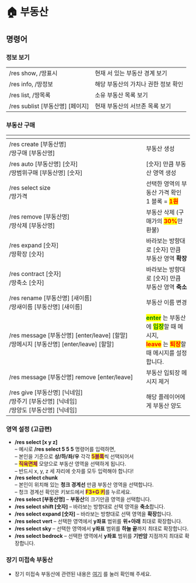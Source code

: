 # 🏠 부동산

## 명령어

### 정보 보기

|                             |                      |
| --------------------------- | -------------------- |
| /res show, /땅표시             | 현재 서 있는 부동산 경계 보기    |
| /res info, /땅정보             | 해당 부동산의 가치나 권한 정보 확인 |
| /res list, /땅목록             | 소유 부동산 목록 보기         |
| /res sublist \[부동산명] \[페이지] | 현재 부동산의 서브존 목록 보기    |

### 부동산 구매

<table><thead><tr><th width="360"></th><th></th></tr></thead><tbody><tr><td>/res create [부동산명]<br>/땅구매 [부동산명]</td><td>부동산 생성</td></tr><tr><td>/res auto [부동산명] [숫자]<br>/땅범위구매 [부동산명] [숫자]</td><td>[숫자] 만큼 부동산 영역 생성</td></tr><tr><td>/res select size<br>/땅가격</td><td>선택한 영역의 부동산 가격 확인<br>1 블록 = <mark style="color:red;"><strong>1원</strong></mark></td></tr><tr><td>/res remove [부동산명]<br>/땅삭제 [부동산명]</td><td>부동산 삭제 (구매가의 <mark style="color:red;"><strong>30%</strong></mark>만 환불)</td></tr><tr><td>/res expand [숫자]<br>/땅확장 [숫자]</td><td>바라보는 방향대로 [숫자] 만큼 부동산 영역 <strong>확장</strong></td></tr><tr><td>/res contract [숫자]<br>/땅축소 [숫자]</td><td>바라보는 방향대로 [숫자] 만큼 부동산 영역 <strong>축소</strong></td></tr><tr><td>/res rename [부동산명] [새이름]<br>/땅새이름 [부동산명] [새이름]</td><td>부동산 이름 변경</td></tr><tr><td>/res message [부동산명] [enter/leave] [할말]<br>/땅메시지 [부동산명] [enter/leave] [할말]</td><td><mark style="color:green;"><strong>enter</strong></mark> 는 부동산에 <mark style="color:green;"><strong>입장</strong></mark>할 때 메시지, <br><mark style="color:red;"><strong>leave</strong></mark> 는 <mark style="color:red;"><strong>퇴장</strong></mark>할 때 메시지를 설정합니다.</td></tr><tr><td>/res message [부동산명] remove [enter/leave]</td><td>부동산 입퇴장 메시지 제거</td></tr><tr><td>/res give [부동산명] [닉네임]<br>/땅주기 [부동산명] [닉네임]<br>/땅양도 [부동산명] [닉네임]</td><td>해당 플레이어에게 부동산 양도</td></tr></tbody></table>

### 영역 설정 (고급편)

* **/res select \[x y z]** \
  – 예시로 **/res select 5 5 5** 명령어를 입력하면,  \
  – 본인을 기준으로 **상/하/좌/우** 각각 <mark style="color:purple;">**5블록**</mark>씩 선택되어서  \
  – <mark style="color:purple;">**직육면체**</mark> 모양으로 부동산 영역을 선택하게 됩니다.\
  – 반드시 x, y, z 세 자리에 숫자를 모두 입력해야 합니다!
* **/res select chunk** \
  – 본인이 위치해 있는 **청크 경계선** 만큼 부동산 영역을 선택합니다.\
  – 청크 경계선 확인은 키보드에서 <mark style="color:purple;">**F3+G 키**</mark>를 누르세요.
* **/res select \[부동산명]** – **부동산**의 크기만큼 영역을 선택합니다.
* **/res select shift \[숫자]** – 바라보는 방향대로 선택 영역을 **축소**합니다.
* **/res select expand \[숫자]** – 바라보는 방향대로 선택 영역을 **확장**합니다.
* **/res select vert** – 선택한 영역에서 **y좌표** 범위를 **위+아래** 최대로 확장합니다.
* **/res select sky** – 선택한 영역에서 **y좌표** 범위를 **하늘 끝**까지 최대로 확장합니다.
* **/res select bedrock** – 선택한 영역에서 **y좌표** 범위를 **기반암** 지점까지 최대로 확장합니다.

### 장기 미접속 부동산

* 장기 미접속 부동산에 관련된 내용은 [여기](./#undefined-4) 를 눌러 확인해 주세요.
